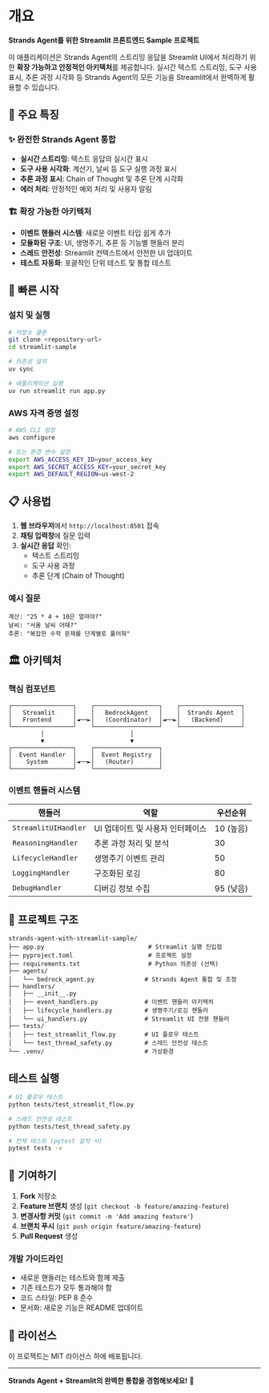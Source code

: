 # 개요

**Strands Agent를 위한 Streamlit 프론트엔드 Sample 프로젝트**

이 애플리케이션은 Strands Agent의 스트리밍 응답을 Streamlit UI에서 처리하기 위한 **확장 가능하고 안정적인 아키텍처**를 제공합니다. 실시간 텍스트 스트리밍, 도구 사용 표시, 추론 과정 시각화 등 Strands Agent의 모든 기능을 Streamlit에서 완벽하게 활용할 수 있습니다.

## 🎯 주요 특징

### ✨ 완전한 Strands Agent 통합
- **실시간 스트리밍**: 텍스트 응답의 실시간 표시
- **도구 사용 시각화**: 계산기, 날씨 등 도구 실행 과정 표시
- **추론 과정 표시**: Chain of Thought 및 추론 단계 시각화
- **에러 처리**: 안정적인 예외 처리 및 사용자 알림

### 🏗️ 확장 가능한 아키텍처
- **이벤트 핸들러 시스템**: 새로운 이벤트 타입 쉽게 추가
- **모듈화된 구조**: UI, 생명주기, 추론 등 기능별 핸들러 분리
- **스레드 안전성**: Streamlit 컨텍스트에서 안전한 UI 업데이트
- **테스트 자동화**: 포괄적인 단위 테스트 및 통합 테스트

## 🚀 빠른 시작

### 설치 및 실행

```bash
# 저장소 클론
git clone <repository-url>
cd streamlit-sample

# 의존성 설치
uv sync

# 애플리케이션 실행
uv run streamlit run app.py
```

### AWS 자격 증명 설정

```bash
# AWS CLI 설정
aws configure

# 또는 환경 변수 설정
export AWS_ACCESS_KEY_ID=your_access_key
export AWS_SECRET_ACCESS_KEY=your_secret_key
export AWS_DEFAULT_REGION=us-west-2
```

## 📋 사용법

1. **웹 브라우저**에서 `http://localhost:8501` 접속
2. **채팅 입력창**에 질문 입력
3. **실시간 응답** 확인:
   - 텍스트 스트리밍
   - 도구 사용 과정
   - 추론 단계 (Chain of Thought)

### 예시 질문

```
계산: "25 * 4 + 10은 얼마야?"
날씨: "서울 날씨 어때?"
추론: "복잡한 수학 문제를 단계별로 풀어줘"
```

## 🏛️ 아키텍처

### 핵심 컴포넌트

```
┌─────────────────┐    ┌──────────────────┐    ┌─────────────────┐
│   Streamlit     │    │   BedrockAgent   │    │  Strands Agent  │
│   Frontend      │◄──►│   (Coordinator)  │◄──►│   (Backend)     │
└─────────────────┘    └──────────────────┘    └─────────────────┘
         │                        │
         ▼                        ▼
┌─────────────────┐    ┌──────────────────┐
│  Event Handler  │    │  Event Registry  │
│    System       │◄──►│   (Router)       │
└─────────────────┘    └──────────────────┘
```

### 이벤트 핸들러 시스템

| 핸들러 | 역할 | 우선순위 |
|--------|------|----------|
| `StreamlitUIHandler` | UI 업데이트 및 사용자 인터페이스 | 10 (높음) |
| `ReasoningHandler` | 추론 과정 처리 및 분석 | 30 |
| `LifecycleHandler` | 생명주기 이벤트 관리 | 50 |
| `LoggingHandler` | 구조화된 로깅 | 80 |
| `DebugHandler` | 디버깅 정보 수집 | 95 (낮음) |

## 📁 프로젝트 구조

```
strands-agent-with-streamlit-sample/
├── app.py                             # Streamlit 실행 진입점
├── pyproject.toml                     # 프로젝트 설정
├── requirements.txt                   # Python 의존성 (선택)
├── agents/
│   └── bedrock_agent.py              # Strands Agent 통합 및 조정
├── handlers/
│   ├── __init__.py
│   ├── event_handlers.py             # 이벤트 핸들러 아키텍처
│   ├── lifecycle_handlers.py         # 생명주기/로깅 핸들러
│   └── ui_handlers.py                # Streamlit UI 전용 핸들러
├── tests/
│   ├── test_streamlit_flow.py        # UI 플로우 테스트
│   └── test_thread_safety.py         # 스레드 안전성 테스트
└── .venv/                            # 가상환경
```

## 테스트 실행

```bash
# UI 플로우 테스트
python tests/test_streamlit_flow.py

# 스레드 안전성 테스트
python tests/test_thread_safety.py

# 전체 테스트 (pytest 설치 시)
pytest tests -v
```

## 🤝 기여하기

1. **Fork** 저장소
2. **Feature 브랜치** 생성 (`git checkout -b feature/amazing-feature`)
3. **변경사항 커밋** (`git commit -m 'Add amazing feature'`)
4. **브랜치 푸시** (`git push origin feature/amazing-feature`)
5. **Pull Request** 생성

### 개발 가이드라인
- 새로운 핸들러는 테스트와 함께 제출
- 기존 테스트가 모두 통과해야 함
- 코드 스타일: PEP 8 준수
- 문서화: 새로운 기능은 README 업데이트

## 📄 라이선스

이 프로젝트는 MIT 라이선스 하에 배포됩니다.

---

**Strands Agent + Streamlit의 완벽한 통합을 경험해보세요!** 🚀
